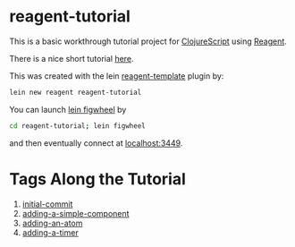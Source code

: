 # reagent-tutorial
This is a basic workthrough tutorial project for
[ClojureScript](https://github.com/clojure/clojurescript)
using
[Reagent](https://reagent-project.github.io/).

There is a nice short tutorial [here](https://holmsand.github.io/reagent/).

This was created with the lein
[reagent-template](https://github.com/reagent-project/reagent-template)
plugin by:

```bash
lein new reagent reagent-tutorial
```

You can launch [lein figwheel](https://github.com/bhauman/lein-figwheel) by

```bash
cd reagent-tutorial; lein figwheel
```

and then eventually connect at
[localhost:3449](http://localhost:3449/).

Tags Along the Tutorial
=======================

1. [initial-commit](https://github.com/cgore/reagent-tutorial/tree/initial-project)
2. [adding-a-simple-component](https://github.com/cgore/reagent-tutorial/tree/adding-a-simple-component)
3. [adding-an-atom](https://github.com/cgore/reagent-tutorial/tree/adding-an-atom)
3. [adding-a-timer](https://github.com/cgore/reagent-tutorial/tree/adding-a-timer)
